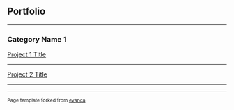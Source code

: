 ## Portfolio

---

### Category Name 1 

[Project 1 Title](/sample_page)


---
[Project 2 Title](/pdf/sample_presentation.pdf)


---


---
<p style="font-size:11px">Page template forked from <a href="https://github.com/evanca/quick-portfolio">evanca</a></p>
<!-- Remove above link if you don't want to attibute -->
